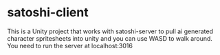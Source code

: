 # satoshi-client
 
This is a Unity project that works with satoshi-server to pull ai generated character spritesheets into unity and you can use WASD to walk around.  You need to run the server at localhost:3016